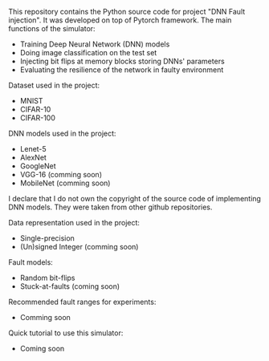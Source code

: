 This repository contains the Python source code for project "DNN Fault injection". It was developed on top of Pytorch framework.
The main functions of the simulator:
- Training Deep Neural Network (DNN) models
- Doing image classification on the test set
- Injecting bit flips at memory blocks storing DNNs' parameters
- Evaluating the resilience of the network in faulty environment

Dataset used in the project:
- MNIST
- CIFAR-10
- CIFAR-100

DNN models used in the project:
- Lenet-5
- AlexNet
- GoogleNet
- VGG-16 (comming soon)
- MobileNet (comming soon)

I declare that I do not own the copyright of the source code of implementing DNN models. They were taken from other github repositories.  

Data representation used in the project:
- Single-precision
- (Un)signed Integer (comming soon)

Fault models:
- Random bit-flips
- Stuck-at-faults (coming soon)

Recommended fault ranges for experiments:
- Comming soon

Quick tutorial to use this simulator:
- Coming soon
